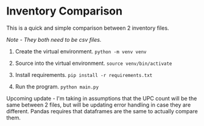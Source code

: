 # Inventory Comparison

This is a quick and simple comparison between 2 inventory files.

_Note - They both need to be csv files._

1. Create the virtual environment.
   `python -m venv venv`

2. Source into the virtual environment.
   `source venv/bin/activate`

3. Install requirements.
   `pip install -r requirements.txt`

4. Run the program.
   `python main.py`

Upcoming update - I'm taking in assumptions that the UPC count will be the same between 2 files, but will be updating error handling in case they are different. Pandas requires that dataframes are the same to actually compare them.
